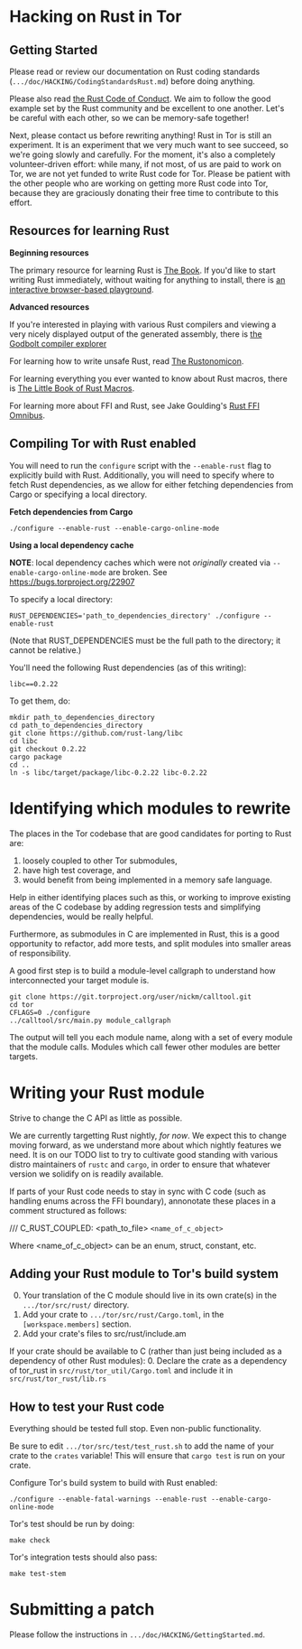 
 Hacking on Rust in Tor
========================

 Getting Started
-----------------

Please read or review our documentation on Rust coding standards
(`.../doc/HACKING/CodingStandardsRust.md`) before doing anything.

Please also read
[the Rust Code of Conduct](https://www.rust-lang.org/en-US/conduct.html). We aim
to follow the good example set by the Rust community and be excellent to one
another.  Let's be careful with each other, so we can be memory-safe together!

Next, please contact us before rewriting anything!  Rust in Tor is still an
experiment.  It is an experiment that we very much want to see succeed, so we're
going slowly and carefully.  For the moment, it's also a completely
volunteer-driven effort: while many, if not most, of us are paid to work on Tor,
we are not yet funded to write Rust code for Tor.  Please be patient with the
other people who are working on getting more Rust code into Tor, because they
are graciously donating their free time to contribute to this effort.

 Resources for learning Rust
-----------------------------

**Beginning resources**

The primary resource for learning Rust is
[The Book](https://doc.rust-lang.org/book/).  If you'd like to start writing
Rust immediately, without waiting for anything to install, there is
[an interactive browser-based playground](https://play.rust-lang.org/).

**Advanced resources**

If you're interested in playing with various Rust compilers and viewing a very
nicely displayed output of the generated assembly, there is
[the Godbolt compiler explorer](https://rust.godbolt.org/)

For learning how to write unsafe Rust, read
[The Rustonomicon](https://doc.rust-lang.org/nomicon/).

For learning everything you ever wanted to know about Rust macros, there is
[The Little Book of Rust Macros](https://danielkeep.github.io/tlborm/book/index.html).

For learning more about FFI and Rust, see Jake Goulding's
[Rust FFI Omnibus](http://jakegoulding.com/rust-ffi-omnibus/).

 Compiling Tor with Rust enabled
---------------------------------

You will need to run the `configure` script with the `--enable-rust` flag to
explicitly build with Rust. Additionally, you will need to specify where to
fetch Rust dependencies, as we allow for either fetching dependencies from Cargo
or specifying a local directory.

**Fetch dependencies from Cargo**

    ./configure --enable-rust --enable-cargo-online-mode

**Using a local dependency cache**

**NOTE**: local dependency caches which were not *originally* created via
  `--enable-cargo-online-mode` are broken. See https://bugs.torproject.org/22907

To specify a local directory:

    RUST_DEPENDENCIES='path_to_dependencies_directory' ./configure --enable-rust

(Note that RUST_DEPENDENCIES must be the full path to the directory; it cannot
be relative.)

You'll need the following Rust dependencies (as of this writing):

    libc==0.2.22

To get them, do:

    mkdir path_to_dependencies_directory
    cd path_to_dependencies_directory
    git clone https://github.com/rust-lang/libc
    cd libc
    git checkout 0.2.22
    cargo package
    cd ..
    ln -s libc/target/package/libc-0.2.22 libc-0.2.22


 Identifying which modules to rewrite
======================================

The places in the Tor codebase that are good candidates for porting to Rust are:

1. loosely coupled to other Tor submodules,
2. have high test coverage, and
3. would benefit from being implemented in a memory safe language.

Help in either identifying places such as this, or working to improve existing
areas of the C codebase by adding regression tests and simplifying dependencies,
would be really helpful.

Furthermore, as submodules in C are implemented in Rust, this is a good
opportunity to refactor, add more tests, and split modules into smaller areas of
responsibility.

A good first step is to build a module-level callgraph to understand how
interconnected your target module is.

    git clone https://git.torproject.org/user/nickm/calltool.git
    cd tor
    CFLAGS=0 ./configure
    ../calltool/src/main.py module_callgraph

The output will tell you each module name, along with a set of every module that
the module calls.  Modules which call fewer other modules are better targets.

 Writing your Rust module
==========================

Strive to change the C API as little as possible.

We are currently targetting Rust nightly, *for now*. We expect this to change
moving forward, as we understand more about which nightly features we need. It
is on our TODO list to try to cultivate good standing with various distro
maintainers of `rustc` and `cargo`, in order to ensure that whatever version we
solidify on is readily available.

If parts of your Rust code needs to stay in sync with C code (such as handling
enums across the FFI boundary), annonotate these places in a comment structured
as follows:

  /// C_RUST_COUPLED: <path_to_file> `<name_of_c_object>`

Where <name_of_c_object> can be an enum, struct, constant, etc.

 Adding your Rust module to Tor's build system
-----------------------------------------------

0. Your translation of the C module should live in its own crate(s)
   in the `.../tor/src/rust/` directory.
1. Add your crate to `.../tor/src/rust/Cargo.toml`, in the
   `[workspace.members]` section.
2. Add your crate's files to src/rust/include.am

If your crate should be available to C (rather than just being included as a
dependency of other Rust modules):
0. Declare the crate as a dependency of tor_rust in
   `src/rust/tor_util/Cargo.toml` and include it in
   `src/rust/tor_rust/lib.rs`

 How to test your Rust code
----------------------------

Everything should be tested full stop.  Even non-public functionality.

Be sure to edit `.../tor/src/test/test_rust.sh` to add the name of your crate to
the `crates` variable! This will ensure that `cargo test` is run on your crate.

Configure Tor's build system to build with Rust enabled:

    ./configure --enable-fatal-warnings --enable-rust --enable-cargo-online-mode

Tor's test should be run by doing:

    make check

Tor's integration tests should also pass:

    make test-stem

 Submitting a patch
=====================

Please follow the instructions in `.../doc/HACKING/GettingStarted.md`.
